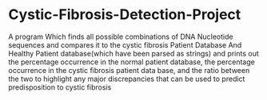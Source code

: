 # Cystic-Fibrosis-Detection-Project
A program Which finds all possible combinations of DNA Nucleotide sequences and compares it to the cystic fibrosis Patient Database And Healthy Patient database(which have been parsed as strings) and prints out the percentage occurrence in the normal patient database, the percentage occurrence in the cystic fibrosis patient data base, and the ratio between the two to highlight any major discrepancies that can be used to predict predisposition to cystic fibrosis

